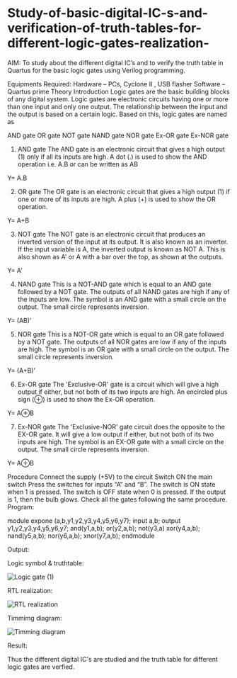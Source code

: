 # Study-of-basic-digital-IC-s-and-verification-of-truth-tables-for-different-logic-gates-realization-
 AIM:
To study about the different digital IC’s and to verify the truth table in Quartus for the basic logic gates using Verilog programming.

Equipments Required:
Hardware – PCs, Cyclone II , USB flasher
Software – Quartus prime
Theory
Introduction
Logic gates are the basic building blocks of any digital system. Logic gates are electronic circuits having one or more than one input and only one output. The relationship between the input and the output is based on a certain logic. Based on this, logic gates are named as

AND gate
OR gate
NOT gate
NAND gate
NOR gate
Ex-OR gate
Ex-NOR gate
1) AND gate
The AND gate is an electronic circuit that gives a high output (1) only if all its inputs are high. A dot (.) is used to show the AND operation i.e. A.B or can be written as AB

Y= A.B

2) OR gate
The OR gate is an electronic circuit that gives a high output (1) if one or more of its inputs are high. A plus (+) is used to show the OR operation.

Y= A+B

3) NOT gate
The NOT gate is an electronic circuit that produces an inverted version of the input at its output. It is also known as an inverter. If the input variable is A, the inverted output is known as NOT A. This is also shown as A' or A with a bar over the top, as shown at the outputs.

Y= A'

4) NAND gate
This is a NOT-AND gate which is equal to an AND gate followed by a NOT gate. The outputs of all NAND gates are high if any of the inputs are low. The symbol is an AND gate with a small circle on the output. The small circle represents inversion.

Y= (AB)’

5) NOR gate
This is a NOT-OR gate which is equal to an OR gate followed by a NOT gate. The outputs of all NOR gates are low if any of the inputs are high. The symbol is an OR gate with a small circle on the output. The small circle represents inversion.

Y= (A+B)’

6) Ex-OR gate
The 'Exclusive-OR' gate is a circuit which will give a high output if either, but not both of its two inputs are high. An encircled plus sign (⊕) is used to show the Ex-OR operation.

Y= A⊕B

7) Ex-NOR gate
The 'Exclusive-NOR' gate circuit does the opposite to the EX-OR gate. It will give a low output if either, but not both of its two inputs are high. The symbol is an EX-OR gate with a small circle on the output. The small circle represents inversion.

Y= A⊕B

Procedure
Connect the supply (+5V) to the circuit
Switch ON the main switch
Press the switches for inputs “A” and “B”. The switch is ON state when 1 is pressed. The switch is OFF state when 0 is pressed.
If the output is 1, then the bulb glows.
Check all the gates following the same procedure.
Program:

 module expone (a,b,y1,y2,y3,y4,y5,y6,y7);
 input a,b;
 output y1,y2,y3,y4,y5,y6,y7;
 and(y1,a,b);
 or(y2,a,b);
 not(y3,a)
 xor(y4,a,b);
 nand(y5,a,b);
 nor(y6,a,b);
 xnor(y7,a,b);
 endmodule
 
 
 Output:
 
 Logic symbol & truthtable:
 
 ![Logic gate (1)](https://user-images.githubusercontent.com/128949246/227759510-5afa7afa-b24b-451f-b6b4-0b42446279b0.jpg)

RTL realization:

![RTL realization](https://user-images.githubusercontent.com/128949246/227759671-e7e6f4e7-700f-4aad-8569-8590d4ccab3d.jpg)

Timmimg diagram:

![Timming diagram](https://user-images.githubusercontent.com/128949246/227759700-064b0d78-3005-4306-b5a8-a736f8e86694.jpg)

Result:

Thus the different digital IC's are studied and the truth table for different logic gates are verfied.


